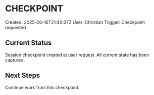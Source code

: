 # CHECKPOINT
Created: 2025-06-16T21:40:07Z
User: Christian
Trigger: Checkpoint requested

## Current Status
Session checkpoint created at user request.
All current state has been captured.

## Next Steps
Continue work from this checkpoint.
